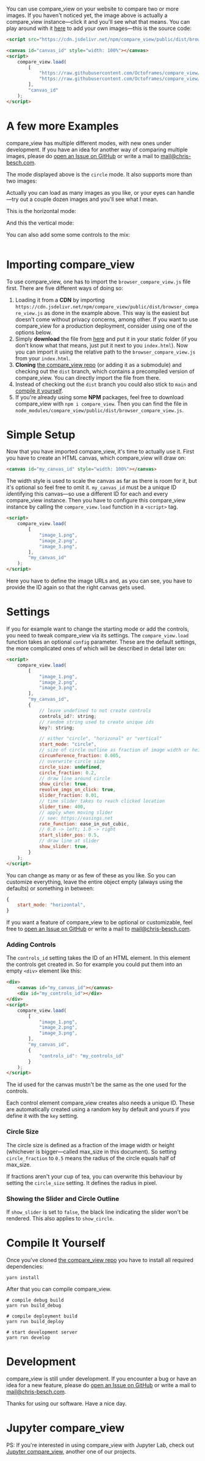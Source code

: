 <script src="./dist/browser_compare_view.js"></script>
<style>
    canvas {
        width: 100%;
    }
    .cv_container {
        display: flex;
        flex-direction: row;
        width: 100%;
    }
    .cv_controls {
        width: 200px;
    }
</style>

<canvas id="heading"></canvas>
<script>
    compare_view.load(
        [
            "./images/banner_grey.png",
            "./images/banner_colour.png",
        ],
        "heading"
    );
</script>

You can use compare_view on your website to compare two or more images.
If you haven't noticed yet, the image above is actually a compare_view instance—click it and you'll see what that means.
You can play around with it [here](https://jsfiddle.net/7t58914w) to add your own images—this is the source code:
```html
<script src="https://cdn.jsdelivr.net/npm/compare_view/public/dist/browser_compare_view.js"></script>

<canvas id="canvas_id" style="width: 100%"></canvas>
<script>
    compare_view.load(
        [
            "https://raw.githubusercontent.com/Octoframes/compare_view/main/public/images/banner_grey.png",
            "https://raw.githubusercontent.com/Octoframes/compare_view/main/public/images/banner_colour.png",
        ],
        "canvas_id"
    );
</script>
```

# A few more Examples
compare_view has multiple different modes, with new ones under development.
If you have an idea for another way of comparing multiple images, please do [open an Issue on GitHub](https://github.com/Octoframes/compare_view/issues) or write a mail to [mail@chris-besch.com](mailto:mail@chris-besch.com).

The mode displayed above is the `circle` mode.
It also supports more than two images:
<canvas id="more_than_two"></canvas>
<script>
    compare_view.load(
        [
            "./images/cat.png",
            "./images/cat_grey.png",
            "./images/cat_green.png",
        ],
        "more_than_two"
    );
</script>
Actually you can load as many images as you like, or your eyes can handle—try out a couple dozen images and you'll see what I mean.

This is the horizontal mode:
<canvas id="horizontal"></canvas>
<script>
    compare_view.load(
        [
            "./images/banner_grey.png",
            "./images/banner_colour.png",
        ],
        "horizontal",
        {
            "start_mode": "horizontal",
            "start_slider_pos": 0.18,
        }
    );
</script>

And this the vertical mode:
<canvas id="vertical"></canvas>
<script>
    compare_view.load(
        [
            "./images/banner_grey.png",
            "./images/banner_colour.png",
        ],
        "vertical",
        {
            "start_mode": "vertical",
            "start_slider_pos": 0.65,
        }
    );
</script>

You can also add some some controls to the mix:
<div class="cv_container">
    <div><canvas id="controls_canvas"></canvas></div>
    <div id="controls_controls" class="cv_controls"></div>
</div>
<script>
    compare_view.load(
        [
            "./images/grouping_1.png",
            "./images/grouping_2.png",
            "./images/grouping_10.png",
        ],
        "controls_canvas",
        {
            "controls_id": "controls_controls"
        }
    );
</script>

# Importing compare_view
To use compare_view, one has to import the `browser_compare_view.js` file first.
There are five different ways of doing so:
1.  Loading it from a **CDN** by importing `https://cdn.jsdelivr.net/npm/compare_view/public/dist/browser_compare_view.js` as done in the example above.
    This way is the easiest but doesn't come without privacy concerns, among other.
    If you want to use compare_view for a production deployment, consider using one of the options below.
2.  Simply **download** the file from [here](https://github.com/Octoframes/compare_view/releases/latest) and put it in your static folder (if you don't know what that means, just put it next to you `index.html`).
    Now you can import it using the relative path to the `browser_compare_view.js` from your `index.html`.
3.  **Cloning** [the compare_view repo](https://github.com/Octoframes/compare_view) (or adding it as a submodule) and checking out the `dist` branch, which contains a precompiled version of compare_view.
    You can directly import the file from there.
4.  Instead of checking out the `dist` branch you could also stick to `main` and [compile it yourself](#compile-it-yourself).
5.  If you're already using some **NPM** packages, feel free to download compare_view with `npm i compare_view`.
    Then you can find the file in `node_modules/compare_view/public/dist/browser_compare_view.js`.

# Simple Setup
Now that you have imported compare_view, it's time to actually use it.
First you have to create an HTML canvas, which compare_view will draw on:
```html
<canvas id="my_canvas_id" style="width: 100%"></canvas>
```
The width style is used to scale the canvas as far as there is room for it, but it's optional so feel free to omit it.
`my_canvas_id` must be a unique ID *id*entifying this canvas—so use a different ID for each and every compare_view instance.
Then you have to configure this compare_view instance by calling the `compare_view.load` function in a `<script>` tag.
```html
<script>
    compare_view.load(
        [
            "image_1.png",
            "image_2.png",
            "image_3.png",
        ],
        "my_canvas_id"
    );
</script>
```
Here you have to define the image URLs and, as you can see, you have to provide the ID again so that the right canvas gets used.

# Settings
If you for example want to change the starting mode or add the controls, you need to tweak compare_view via its settings.
The `compare_view.load` function takes an optional `config` parameter.
These are the default settings, the more complicated ones of which will be described in detail later on:
```html
<script>
    compare_view.load(
        [
            "image_1.png",
            "image_2.png",
            "image_3.png",
        ],
        "my_canvas_id",
        {
            // leave undefined to not create controls
            controls_id?: string;
            // random string used to create unique ids
            key?: string;

            // either "circle", "horizonal" or "vertical"
            start_mode: "circle",
            // size of circle outline as fraction of image width or height (whatever is bigger)
            circumference_fraction: 0.005,
            // overwrite circle size
            circle_size: undefined,
            circle_fraction: 0.2,
            // draw line around circle
            show_circle: true,
            revolve_imgs_on_click: true,
            slider_fraction: 0.01,
            // time slider takes to reach clicked location
            slider_time: 400,
            // apply when moving slider
            // see: https://easings.net
            rate_function: ease_in_out_cubic,
            // 0.0 -> left; 1.0 -> right
            start_slider_pos: 0.5,
            // draw line at slider
            show_slider: true,
        }
    );
</script>
```
You can change as many or as few of these as you like.
So you can customize everything, leave the entire object empty (always using the defaults) or something in between:
```js
{
    start_mode: "horizontal",
}
```

If you want a feature of compare_view to be optional or customizable, feel free to [open an Issue on GitHub](https://github.com/Octoframes/compare_view/issues) or write a mail to [mail@chris-besch.com](mailto:mail@chris-besch.com).

### Adding Controls
The `controls_id` setting takes the ID of an HTML element.
In this element the controls get created in.
So for example you could put them into an empty `<div>` element like this:
```html
<div>
    <canvas id="my_canvas_id"></canvas>
    <div id="my_controls_id"></div>
</div>
<script>
    compare_view.load(
        [
            "image_1.png",
            "image_2.png",
            "image_3.png",
        ],
        "my_canvas_id",
        {
            "controls_id": "my_controls_id"
        }
    );
</script>
```
The id used for the canvas mustn't be the same as the one used for the controls.

Each control element compare_view creates also needs a unique ID.
These are automatically created using a random key by default and yours if you define it with the `key` setting.

### Circle Size
The circle size is defined as a fraction of the image width or height (whichever is bigger—called max_size in this document).
So setting `circle_fraction` to `0.5` means the radius of the circle equals half of max_size.

If fractions aren't your cup of tea, you can overwrite this behaviour by setting the `circle_size` setting.
It defines the radius in pixel.

### Showing the Slider and Circle Outline
If `show_slider` is set to `false`, the black line indicating the slider won't be rendered.
This also applies to `show_circle`.

# Compile It Yourself
Once you've cloned [the compare_view repo](https://github.com/Octoframes/compare_view) you have to install all required dependencies:
```
yarn install
```
After that you can compile compare_view.
```
# compile debug build
yarn run build_debug

# compile deployment build
yarn run build_deploy

# start development server
yarn run develop
```

# Development
compare_view is still under development.
If you encounter a bug or have an idea for a new feature, please do [open an Issue on GitHub](https://github.com/Octoframes/compare_view/issues) or write a mail to [mail@chris-besch.com](mailto:mail@chris-besch.com).

Thanks for using our software.
Have a nice day.

# Jupyter compare_view
PS: If you're interested in using compare_view with Jupyter Lab, check out [Jupyter compare_view](https://github.com/Octoframes/jupyter_compare_view), another one of our projects.

